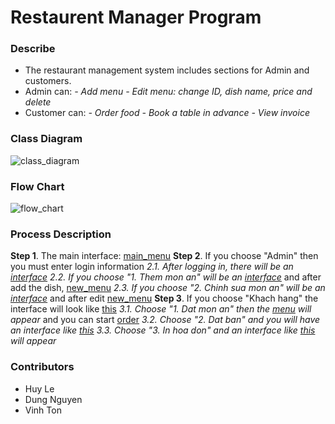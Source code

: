 # Restaurent Manager Program

### Describe
- The restaurant management system includes sections for Admin and customers.
- Admin can:
    *- Add menu*
    *- Edit menu: change ID, dish name, price and delete*
- Customer can:
    *- Order food*
    *- Book a table in advance*
    *- View invoice*

### Class Diagram
![class_diagram](https://github.com/huyle-hcmus/step-counting-device/assets/132913421/3b815e65-955f-495a-b694-b880232a8cc8)

### Flow Chart
![flow_chart](https://github.com/huyle-hcmus/step-counting-device/assets/132913421/6ec560a2-cf52-4560-a122-70b3c30dd836)

### Process Description
**Step 1**. The main interface: [main_menu](https://github.com/huyle-hcmus/restaurent-manager-program/blob/main/result/main_display.jpg)
**Step 2**. If you choose "Admin" then you must enter login information
*2.1. After logging in, there will be an [interface](https://github.com/huyle-hcmus/restaurent-manager-program/blob/main/result/admin/admin_task.jpg)*
*2.2. If you choose "1. Them mon an" will be an [interface](https://github.com/huyle-hcmus/restaurent-manager-program/blob/main/result/admin/add_dish.jpg)* and after add the dish, [new_menu](https://github.com/huyle-hcmus/restaurent-manager-program/blob/main/result/admin/after_add.jpg)
*2.3. If you choose "2. Chinh sua mon an" will be an [interface](https://github.com/huyle-hcmus/restaurent-manager-program/blob/main/result/admin/edit_menu.jpg)* and after edit [new_menu](https://github.com/huyle-hcmus/restaurent-manager-program/blob/main/result/admin/after_edit.jpg)
**Step 3**. If you choose "Khach hang" the interface will look like [this](https://github.com/huyle-hcmus/restaurent-manager-program/blob/main/result/customer/login_customer.jpg)
*3.1. Choose "1. Dat mon an" then the [menu](https://github.com/huyle-hcmus/restaurent-manager-program/blob/main/result/customer/menu_display.jpg) will appear* and you can start [order](https://github.com/huyle-hcmus/restaurent-manager-program/blob/main/result/customer/order.jpg)
*3.2. Choose "2. Dat ban" and you will have an interface like [this](https://github.com/huyle-hcmus/restaurent-manager-program/blob/main/result/customer/after_order.jpg)*
*3.3. Choose "3. In hoa don" and an interface like [this](https://github.com/huyle-hcmus/restaurent-manager-program/blob/main/result/customer/bill.jpg) will appear*

### Contributors
- Huy Le
- Dung Nguyen
- Vinh Ton